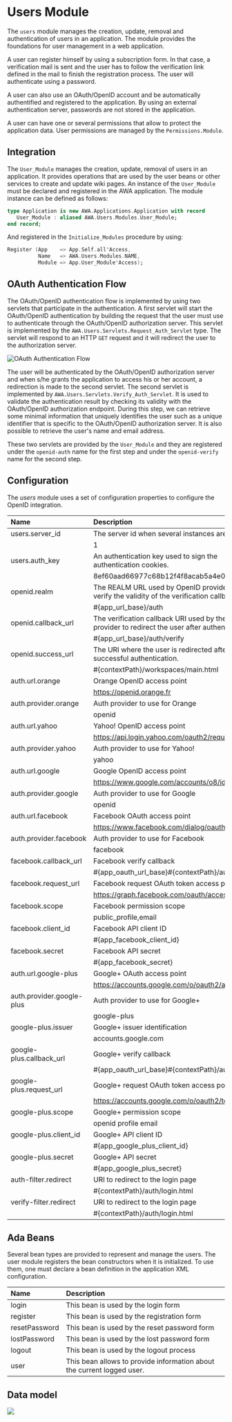 # Users Module
The `users` module manages the creation, update, removal and authentication
of users in an application.  The module provides the foundations for user
management in a web application.

A user can register himself by using a subscription form.  In that case,
a verification mail is sent and the user has to follow the verification
link defined in the mail to finish the registration process.  The user
will authenticate using a password.

A user can also use an OAuth/OpenID account and be automatically authentified
and registered to the application.  By using an external authentication
server, passwords are not stored in the application.

A user can have one or several permissions that allow to protect the
application data.  User permissions are managed by the `Permissions.Module`.

## Integration
The `User_Module` manages the creation, update, removal of users
in an application.  It provides operations that are used by the user
beans or other services to create and update wiki pages.
An instance of the `User_Module` must be declared and registered in the
AWA application.  The module instance can be defined as follows:

```Ada
type Application is new AWA.Applications.Application with record
   User_Module : aliased AWA.Users.Modules.User_Module;
end record;
```

And registered in the `Initialize_Modules` procedure by using:

```Ada
Register (App    => App.Self.all'Access,
          Name   => AWA.Users.Modules.NAME,
          Module => App.User_Module'Access);
```

## OAuth Authentication Flow
The OAuth/OpenID authentication flow is implemented by using two servlets
that participate in the authentication.  A first servlet will start
the OAuth/OpenID authentication by building the request that the user
must use to authenticate through the OAuth/OpenID authorization server.
This servlet is implemented by the `AWA.Users.Servlets.Request_Auth_Servlet`
type.  The servlet will respond to an HTTP `GET` request and it will
redirect the user to the authorization server.

![OAuth Authentication Flow](images/OAuthAuthenticateFlow.png)

The user will be authenticated by the OAuth/OpenID authorization server
and when s/he grants the application to access his or her account,
a redirection is made to the second servlet.  The second servlet
is implemented by `AWA.Users.Servlets.Verify_Auth_Servlet`.  It is used
to validate the authentication result by checking its validity with
the OAuth/OpenID authorization endpoint.  During this step, we can
retrieve some minimal information that uniquely identifies the user
such as a unique identifier that is specific to the OAuth/OpenID
authorization server.  It is also possible to retrieve the
user's name and email address.

These two servlets are provided by the `User_Module` and they are
registered under the `openid-auth` name for the first step and
under the `openid-verify` name for the second step.


## Configuration
The *users* module uses a set of configuration properties to configure
the OpenID integration.


| Name                      | Description                                                    |
|:--------------------------|:---------------------------------------------------------------|
|users.server_id|The server id when several instances are used.|
| |1|
|users.auth_key|An authentication key used to sign the authentication cookies.|
| |8ef60aad66977c68b12f4f8acab5a4e00a77f6e8|
|openid.realm|The REALM URL used by OpenID providers to verify the validity of the verification callback.|
| |#{app_url_base}/auth|
|openid.callback_url|The verification callback URI used by the OpenID provider to redirect the user after authentication.|
| |#{app_url_base}/auth/verify|
|openid.success_url|The URI where the user is redirected after a successful authentication.|
| |#{contextPath}/workspaces/main.html|
|auth.url.orange|Orange OpenID access point|
| |https://openid.orange.fr|
|auth.provider.orange|Auth provider to use for Orange|
| |openid|
|auth.url.yahoo|Yahoo! OpenID access point|
| |https://api.login.yahoo.com/oauth2/request_auth|
|auth.provider.yahoo|Auth provider to use for Yahoo!|
| |yahoo|
|auth.url.google|Google OpenID access point|
| |https://www.google.com/accounts/o8/id|
|auth.provider.google|Auth provider to use for Google|
| |openid|
|auth.url.facebook|Facebook OAuth access point|
| |https://www.facebook.com/dialog/oauth|
|auth.provider.facebook|Auth provider to use for Facebook|
| |facebook|
|facebook.callback_url|Facebook verify callback|
| |#{app_oauth_url_base}#{contextPath}/auth/verify|
|facebook.request_url|Facebook request OAuth token access point|
| |https://graph.facebook.com/oauth/access_token|
|facebook.scope|Facebook permission scope|
| |public_profile,email|
|facebook.client_id|Facebook API client ID|
| |#{app_facebook_client_id}|
|facebook.secret|Facebook API secret|
| |#{app_facebook_secret}|
|auth.url.google-plus|Google+ OAuth access point|
| |https://accounts.google.com/o/oauth2/auth|
|auth.provider.google-plus|Auth provider to use for Google+|
| |google-plus|
|google-plus.issuer|Google+ issuer identification|
| |accounts.google.com|
|google-plus.callback_url|Google+ verify callback|
| |#{app_oauth_url_base}#{contextPath}/auth/verify|
|google-plus.request_url|Google+ request OAuth token access point|
| |https://accounts.google.com/o/oauth2/token|
|google-plus.scope|Google+ permission scope|
| |openid profile email|
|google-plus.client_id|Google+ API client ID|
| |#{app_google_plus_client_id}|
|google-plus.secret|Google+ API secret|
| |#{app_google_plus_secret}|
|auth-filter.redirect|URI to redirect to the login page|
| |#{contextPath}/auth/login.html|
|verify-filter.redirect|URI to redirect to the login page|
| |#{contextPath}/auth/login.html|



## Ada Beans
Several bean types are provided to represent and manage the users.
The user module registers the bean constructors when it is initialized.
To use them, one must declare a bean definition in the application
XML configuration.


| Name           | Description                                                               |
|:---------------|:--------------------------------------------------------------------------|
|login|This bean is used by the login form|
|register|This bean is used by the registration form|
|resetPassword|This bean is used by the reset password form|
|lostPassword|This bean is used by the lost password form|
|logout|This bean is used by the logout process|
|user|This bean allows to provide information about the current logged user.|





## Data model
![](images/awa_users_model.png)


